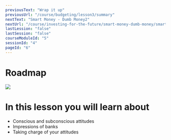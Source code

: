 ```yaml
---
previousText: "Wrap it up"
previousUrl: "/course/budgeting/lesson3/summary"
nextText: "Smart Money - Dumb Money2"
nextUrl: "/course/investing-for-the-future/smart-money-dumb-money/smart-money"
lastLession: "false"
lastSession: "false"
courseModuleId: "5"
sessionId: "4"
pageId: "6"
---
```



# Roadmap

<img src="/assets/img/roadmap.png" />

# In this lesson you will learn about

- Conscious and subconscious attitudes
- Impressions of banks
- Taking charge of your attitudes
